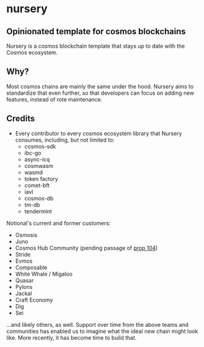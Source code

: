 # nursery

## Opinionated template for cosmos blockchains

Nursery is a cosmos blockchain template that stays up to date with the Cosmos ecosystem.  


## Why?

Most cosmos chains are mainly the same under the hood.  Nursery aims to standardize that even further, so that developers can focus on adding new features, instead of rote maintenance. 



## Credits

* Every contributor to every cosmos ecosystem library that Nursery consumes, including, but not limited to:
  * cosmos-sdk
  * ibc-go
  * async-icq
  * cosmwasm
  * wasmd
  * token factory
  * comet-bft
  * iavl
  * cosmos-db
  * tm-db
  * tendermint


Notional's current and former customers:

  * Osmosis
  * Juno
  * Cosmos Hub Community (pending passage of [prop 104](https://www.mintscan.io/cosmos/proposals/104))
  * Stride
  * Evmos
  * Composable
  * White Whale / Migaloo
  * Quasar
  * Pylons
  * Jackal
  * Craft Economy
  * Dig
  * Sei
 
 ...and likely others, as well.  Support over time from the above teams and communities has enabled us to imagine what the ideal new chain might look like.  More recently, it has become time to build that.
  
